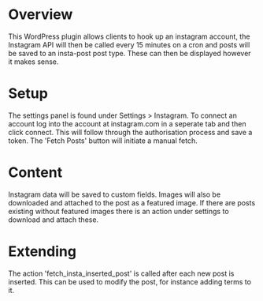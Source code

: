 # Overview #

This WordPress plugin allows clients to hook up an instagram account, the Instagram API will then be called every 15 minutes on a cron and posts will be saved to an insta-post post type. These can then be displayed however it makes sense.

# Setup #

The settings panel is found under Settings > Instagram. To connect an account log into the account at instagram.com in a seperate tab and then click connect. This will follow through the authorisation process and save a token. The 'Fetch Posts' button will initiate a manual fetch.

# Content #

Instagram data will be saved to custom fields. Images will also be downloaded and attached to the post as a featured image. If there are posts existing without featured images there is an action under settings to download and attach these.

# Extending #

The action 'fetch_insta_inserted_post' is called after each new post is inserted. This can be used to modify the post, for instance adding terms to it.
